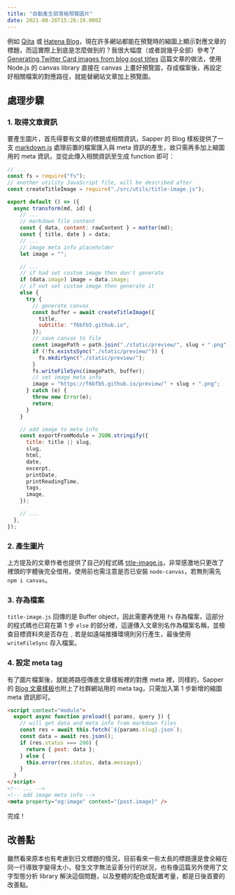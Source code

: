 ```yaml
---
title: "自動產生部落格預覽圖片"
date: 2021-08-26T15:26:19.000Z
---
```


例如 [Qiita](https://qiita.com/) 或 [Hatena Blog](https://hatenablog.com/)，現在許多網站都能在預覽時的縮圖上顯示對應文章的標題，而這實際上到底是怎麼做到的？我很大幅度（或者說幾乎全部）參考了 [Generating Twitter Card images from blog post titles](https://shuheikagawa.com/blog/2019/10/13/generating-twitter-card-images/) 這篇文章的做法，使用 Node.js 的 canvas library 直接在 canvas 上畫好預覽圖，存成檔案後，再設定好相關檔案的對應路徑，就能替網站文章加上預覽圖。

## 處理步驟

### 1. 取得文章資訊

要產生圖片，首先得要有文章的標題或相關資訊，Sapper 的 Blog 樣板提供了一支 [markdown.js](https://github.com/Charca/sapper-blog-template/blob/master/src/utils/markdown.js) 處理前置的檔案匯入與 meta 資訊的產生，故只需再多加上縮圖用的 meta 資訊，並從此傳入相關資訊至生成 function 即可：

```javascript
// ...
const fs = require("fs");
// another utility JavaScript file, will be described after
const createTitleImage = require("./src/utils/title-image.js");

export default () => ({
  async transform(md, id) {
    // ...
    // markdown file content
    const { data, content: rawContent } = matter(md);
    const { title, date } = data;
    // ...
    // image meta info placeholder
    let image = "";

    // ...
    // if had set custom image then don't generate
    if (data.image) image = data.image;
    // if not set custom image then generate it
    else {
      try {
        // generate canvas
        const buffer = await createTitleImage({
          title,
          subtitle: "f6bfb5.github.io",
        });
        // save canvas to file
        const imagePath = path.join("./static/preview/", slug + ".png");
        if (!fs.existsSync("./static/preview/")) {
          fs.mkdirSync("./static/preview/");
        }
        fs.writeFileSync(imagePath, buffer);
        // set image meta info
        image = "https://f6bfb5.github.io/preview/" + slug + ".png";
      } catch (e) {
        throw new Error(e);
        return;
      }
    }

    // add image to meta info
    const exportFromModule = JSON.stringify({
      title: title || slug,
      slug,
      html,
      date,
      excerpt,
      printDate,
      printReadingTime,
      tags,
      image,
    });

    // ...
  },
});
```

### 2. 產生圖片

上方提及的文章作者也提供了自己的程式碼 [title-image.js](https://github.com/shuhei/shuhei.github.com/blob/f30cb5cd85a4ef35a4fb73d94a01da44e03ae116/plugins/title-image.js)，非常感激地只更改了裡頭的字體後完全借用，使用前也需注意是否已安裝 `node-canvas`，若無則需先 `npm i canvas`。

### 3. 存為檔案

`title-image.js` 回傳的是 Buffer object，因此需要再使用 `fs` 存為檔案，這部分的程式碼也已寫在第 1 步 `else` 的部分裡，這邊傳入文章別名作為檔案名稱，並檢查目標資料夾是否存在﹐若是如遠端推播環境則另行產生，最後使用 `writeFileSync` 存入檔案。

### 4. 設定 meta tag

有了圖片檔案後，就能將路徑傳進文章樣板裡的對應 meta 裡，同樣的，Sapper 的 [Blog 文章樣板](https://github.com/Charca/sapper-blog-template/blob/master/src/routes/blog/%5Bslug%5D.svelte)也附上了社群網站用的 meta tag，只需加入第 1 步新增的縮圖 meta 資訊即可。

```html
<script context="module">
  export async function preload({ params, query }) {
    // will get data and meta info from markdown files
    const res = await this.fetch(`${params.slug}.json`);
    const data = await res.json();
    if (res.status === 200) {
      return { post: data };
    } else {
      this.error(res.status, data.message);
    }
  }
</script>
<!-- ... -->
<!-- add image meta info -->
<meta property="og:image" content="{post.image}" />
```

完成！

## 改善點

雖然看來原本也有考慮到日文標題的情況，目前看來一些太長的標題還是會全縮在同一行導致字變得太小，發生文字無法妥善分行的狀況，也有像這篇另外使用了文字型態分析 library 解決這個問題，以及整體的配色或配置考量，都是日後首要的改善點。

